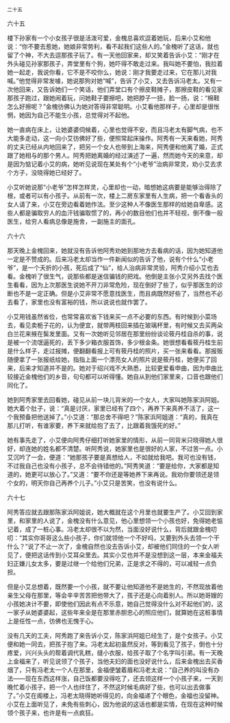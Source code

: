     二十五 

   六十五

   楼下孙家有一个小女孩子很是活泼可爱，金槐总喜欢逗着她玩，后来小艾和他说：“你不要去惹她，她娘非常势利，看不起我们这些人的。”金槐听了这话，就也留了个神，不大去逗那孩子玩了。有一天他回家来，却又笑着告诉小艾：“刚才在外头碰见孙家那孩子，弄堂里有个狗，她吓得不敢走过来。我叫她不要怕，我拉着她一起走，我说你看，它不是不咬你么，她说：刚才我要走过来，它在那儿对我喊。”他觉得非常发噱，她说那狗对她“喊”，告诉了小艾，又去告诉冯老太。又有一次他回来，又告诉她们一个笑话，他们弄堂口有个擦皮鞋摊子，那擦皮鞋的看见家那孩子跑过，跟她闹着玩，问她鞋子要擦吧，她把脖子一扭，脸一扬，说：“棉鞋怎么好擦呢？”金槐彷佛认为她对答得非常聪明。小艾看他那样子，心里却是很怅惘，她因为自己不能生小孩，总觉得对不起他。

   她一直病在床上，让她婆婆伺候着，心里也觉得不安，而且冯老太有脚气病，也不大能多走动，这一向小艾彷佛好了些，便照常起床操作。阿秀有一天来看她，阿秀的丈夫已经从内地回来了，把另一个女人也带到上海来，阿秀便和他离了婚，正式跟了她相与的那个男人。阿秀把她离婚的经过演述了一遍，然而她今天的来意，却是因为惦记着小艾的病，她听见说现在某处有个“小老爷”治病非常灵，劝小艾去求个方子，没晓得她已经好了。

   小艾听她说那“小老爷”怎样怎样灵，心里却也一动，暗想她这病要是能够治得除了根，或者可以有小孩子。从前有一次，楼上二房东家里有人生病，把一个看香头的女人请了来，小艾在旁边看着她作法。至少这种人不像医生那样的给她自卑感。这些人都是骗取穷人的血汗钱骗取惯了的，再小的数目他们也并不轻视，倒不像一般医生，给穷人看病总像是施舍，一副施主的面孔。

   六十六

   那天晚上金槐回来，她就没有告诉他阿秀劝她到那地方去看病的话，因为她知道他一定是不赞成的。后来冯老太却当作一件新闻似的告诉了他，说有个什么“小老爷”，是一个夭折的小孩，死后成了“仙”，给人治病非常灵验，阿秀介绍小艾也去看。金槐听了很生气，说那些都是迷信骗钱的把戏。他倒是主张小艾另外去找个医生看看，因为上次那医生说她不开刀非常危险，现在倒好了些了，似乎那医生的诊断也不是一定正确。但是小艾非常不愿意找医生，而且病既然好些了，当然也不必去看了，家里也没有富裕的钱，所以说说也就作罢了。

   小艾用钱虽然省俭，也常常喜欢省下钱来买一点不必要的东西。有时候到小菜场去，看见卖栀子花的，认为便宜，就带两枝回来插在玻璃杯里，有时候又去买两朵白兰花来掖在鬓发里面。又有一次她听见邻居在那里纷纷谈论筱丹桂自杀的事，说是被一个流氓逼死的，丢下多少箱衣服首饰，多少根金条。她很想看看筱丹桂生前是什么样子，走过报摊，便翻翻看报上可有筱丹桂的照片，买一张来看看。那报贩随便拿了一张报纸给她，指指上面一个漂亮女人的照片说是筱丹桂，她便买了回来，后来才知道并不是的。她对于绍兴戏不大熟悉，比较更爱看申曲，因为申曲比较接近金槐他们的乡音，句句都可以听得懂。她自从到他们家里来，口音也跟他们同化了。

   她到阿秀家里去回看她，碰见从前一块儿背米的一个女人，大家叫她陈家浜阿姐。她大着个肚子，说：“真是讨厌，家里已经有了四个，再养下来真养不活了，这一个我预备把他送掉了。”小艾道：“那总舍不得吧？”陈家浜阿姐道：“真的，我真在那儿打听，有谁家要，养下来就给抱了去了，比跟着我饿死的好。”

   她有事先走了，小艾便向阿秀仔细打听她家里的情形，从前一同背米只晓得她人很好，却连她的姓名都不清楚。听阿秀说，她家里也是很好的人家，不过苦一点。小艾沉吟了一会，便道：“她那孩子要是真想给人，不如就给我吧。我可也没有钱，不过我自己也没有小孩子，总不会待错他的。”阿秀笑道：“要是给你，大家都是知道的，她更可以放心了。”又道：“要不你还是等她养下来再说。我劝你要领还是领个女的，明天你自己再养个儿子。”小艾只是苦笑，也没有说什么。

   六十七

   阿秀答应就去跟那陈家浜阿姐说，她大概就在这个月里也就要生产了。小艾回到家里，和家里的人说了，金槐没有什么意见，他心里想领一个小孩也好，免得她老惦记着，成了一桩心事。冯老太却很不以为然，当面没好说什么，背后就跟金槐叨叨：“其实你哥哥这么些小孩子，你们就领他一个不好吗，又要到外头去领一个干什么？”说了不止一次了，金槐自然也没去告诉小艾，却被他们同住的一个女人听见了，便把这话传到小艾耳朵里去。其实小艾也并不是没想到这一层，本来金福夫妇正嫌儿女太多，要是过继一个给他们兄弟，正是求之不得的，可以减轻一点负担。

   但是小艾总想着，既然要一个小孩，就不要让他知道他不是她生的，不然现放着他亲生父母在那里，等会辛辛苦苦把他带大了，孩子还是心向着别人。所以她哥嫂的小孩她决计不要，即使他们因此有点不乐意，她自己觉得没什么对不起他们的，这一家子从她婆婆起，这些年来全是在那里赤胆忠心的照应他们，就算她在这桩事情上是任性一点，彷佛也无愧于心。

   没有几天的工夫，阿秀跑了来告诉小艾，陈家浜阿姐已经生了，是个女孩子。小艾便和她一同去，把孩子抱了来。冯老太起初虽然反对，等到看见了孩子，倒也十分疼爱，兴兴头头的帮着调代乳糕，缝小衣服，给孩子取了个名字叫引弟。有一天晚上金福来了，听见说领了个孩子，当他夫妇的面也没好说什么，后来金槐出去买香烟了，只有冯老太一个人在那里，金福便皱着眉和冯老太说：“自己养的叫没有办法——现在东西这样涨，自己饭都要没得吃了，还去领这样一个小孩子来，一天到晚忙着小孩子，把一个人也绊住了，不然这时候毛病好了些，也可以出去做事了。”小艾在阁楼上，冯老太晓得她听得见的，向金福递了个眼色，金福也没留神。小艾在上面听见了，未免有些刺心，因为他说的这话也都是实情，在现在这种时候领个孩子来，也许是有一点疯狂。

